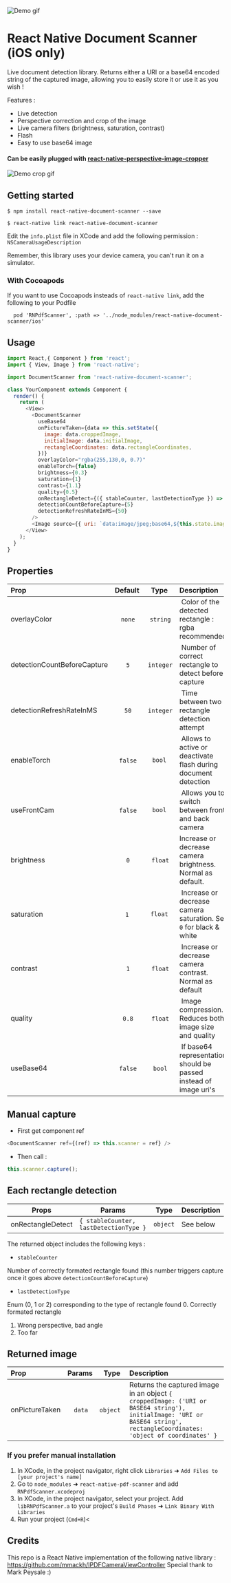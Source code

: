 ![Demo gif](https://raw.githubusercontent.com/Michaelvilleneuve/react-native-document-scanner/master/images/demo.gif)

# React Native Document Scanner (iOS only)

Live document detection library. Returns either a URI or a base64 encoded string of the captured image, allowing you to easily store it or use it as you wish !

Features :
 - Live detection
 - Perspective correction and crop of the image
 - Live camera filters (brightness, saturation, contrast)
 - Flash
 - Easy to use base64 image

 #### Can be easily plugged with [react-native-perspective-image-cropper](https://github.com/Michaelvilleneuve/react-native-perspective-image-cropper)


 ![Demo crop gif](https://camo.githubusercontent.com/0ac887deaa7263172a5fd2759dba3d692e98585a/68747470733a2f2f73332d65752d776573742d312e616d617a6f6e6177732e636f6d2f6d69636861656c76696c6c656e657576652f64656d6f2d63726f702e676966)

## Getting started

`$ npm install react-native-document-scanner --save`

`$ react-native link react-native-document-scanner`

Edit the `info.plist` file in XCode and add the following permission : `NSCameraUsageDescription`

Remember, this library uses your device camera, you can't run it on a simulator.

### With Cocoapods

If you want to use Cocoapods insteads of `react-native link`, add the following to your Podfile

```
  pod 'RNPdfScanner', :path => '../node_modules/react-native-document-scanner/ios'
```


## Usage
```javascript
import React,{ Component } from 'react';
import { View, Image } from 'react-native';

import DocumentScanner from 'react-native-document-scanner';

class YourComponent extends Component {
  render() {
    return (
      <View>
        <DocumentScanner
          useBase64
          onPictureTaken={data => this.setState({
            image: data.croppedImage,
            initialImage: data.initialImage,
            rectangleCoordinates: data.rectangleCoordinates,
          })}
          overlayColor="rgba(255,130,0, 0.7)"
          enableTorch={false}
          brightness={0.3}
          saturation={1}
          contrast={1.1}
          quality={0.5}
          onRectangleDetect={({ stableCounter, lastDetectionType }) => this.setState({ stableCounter, lastDetectionType })}
          detectionCountBeforeCapture={5}
          detectionRefreshRateInMS={50}
        />
        <Image source={{ uri: `data:image/jpeg;base64,${this.state.image}`}} resizeMode="contain" />
      </View>
    );
  }
}

```

## Properties

| Prop  | Default  | Type | Description |
| :-------- |:----:| :--------:| :----------|
| overlayColor | `none` | `string` | Color of the detected rectangle : rgba recommended |
| detectionCountBeforeCapture | `5` | `integer` | Number of correct rectangle to detect before capture |
| detectionRefreshRateInMS | `50` | `integer` | Time between two rectangle detection attempt |
| enableTorch | `false` | `bool` | Allows to active or deactivate flash during document detection |
| useFrontCam | `false` | `bool` | Allows you to switch between front and back camera |
| brightness | `0` | `float` | Increase or decrease camera brightness. Normal as default. |
| saturation | `1` | `float` | Increase or decrease camera saturation. Set `0` for black & white |
| contrast | `1` | `float` | Increase or decrease camera contrast. Normal as default |
| quality | `0.8` | `float` | Image compression. Reduces both image size and quality |
| useBase64 | `false` | `bool` | If base64 representation should be passed instead of image uri's |

## Manual capture

- First get component ref
```javascript
<DocumentScanner ref={(ref) => this.scanner = ref} />
```

- Then call :
```javascript
this.scanner.capture();
```

## Each rectangle detection
| Props             | Params                                 | Type     | Description |
|-------------------|----------------------------------------|----------|-------------|
| onRectangleDetect | `{ stableCounter, lastDetectionType }` | `object` | See below   |

The returned object includes the following keys :

- `stableCounter`

Number of correctly formated rectangle found (this number triggers capture once it goes above `detectionCountBeforeCapture`)

- `lastDetectionType`

Enum (0, 1 or 2) corresponding to the type of rectangle found
0. Correctly formated rectangle
1. Wrong perspective, bad angle
2. Too far


## Returned image

| Prop | Params | Type | Description |
| :----------- |:-------:| :--------:| :----------|
| onPictureTaken | `data` | `object` | Returns the captured image in an object `{ croppedImage: ('URI or BASE64 string'), initialImage: 'URI or BASE64 string', rectangleCoordinates: 'object of coordinates' }` |



### If you prefer manual installation

1. In XCode, in the project navigator, right click `Libraries` ➜ `Add Files to [your project's name]`
2. Go to `node_modules` ➜ `react-native-pdf-scanner` and add `RNPdfScanner.xcodeproj`
3. In XCode, in the project navigator, select your project. Add `libRNPdfScanner.a` to your project's `Build Phases` ➜ `Link Binary With Libraries`
4. Run your project (`Cmd+R`)<

## Credits

This repo is a React Native implementation of the following native library : https://github.com/mmackh/IPDFCameraViewController
Special thank to Mark Peysale :)
